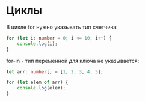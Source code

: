 # Циклы

В цикле for нужно указывать тип счетчика:
```typescript
for (let i: number = 0; i <= 10; i++) { 
	console.log(i);
}
```

for-in - тип переменной для ключа не указывается:
```typescript
let arr: number[] = [1, 2, 3, 4, 5]; 

for (let elem of arr) {
	console.log(elem);
}
```

